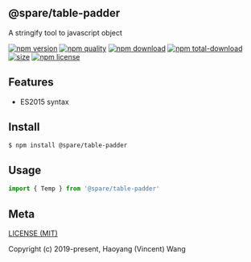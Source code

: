 ## @spare/table-padder
A stringify tool to javascript object

[![npm version][npm-image]][npm-url]
[![npm quality][quality-image]][quality-url]
[![npm download][download-image]][npm-url]
[![npm total-download][total-download-image]][npm-url]
[![size][size]][size-url]
[![npm license][license-image]][npm-url]

## Features

- ES2015 syntax

## Install
```console
$ npm install @spare/table-padder
```

## Usage
```js
import { Temp } from '@spare/table-padder'
```

## Meta
[LICENSE (MIT)](/LICENSE)

Copyright (c) 2019-present, Haoyang (Vincent) Wang

[//]: <> (Shields)
[npm-image]: https://img.shields.io/npm/v/@spare/table-padder.svg?style=flat-square
[quality-image]: http://npm.packagequality.com/shield/@spare/table-padder.svg?style=flat-square
[download-image]: https://img.shields.io/npm/dm/@spare/table-padder.svg?style=flat-square
[total-download-image]:https://img.shields.io/npm/dt/@spare/table-padder.svg?style=flat-square
[license-image]: https://img.shields.io/npm/l/@spare/table-padder.svg?style=flat-square
[size]: https://flat.badgen.net/packagephobia/install/@spare/table-padder

[//]: <> (Link)
[npm-url]: https://npmjs.org/package/@spare/table-padder
[quality-url]: http://packagequality.com/#?package=@spare/table-padder
[size-url]: https://packagephobia.now.sh/result?p=@spare/table-padder
